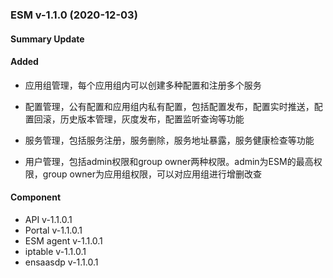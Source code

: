 ### ESM v-1.1.0 (2020-12-03)
#### Summary Update
#### Added

  - 应用组管理，每个应用组内可以创建多种配置和注册多个服务
  - 配置管理，公有配置和应用组内私有配置，包括配置发布，配置实时推送，配置回滚，历史版本管理，灰度发布，配置监听查询等功能
  - 服务管理，包括服务注册，服务删除，服务地址暴露，服务健康检查等功能

  - 用户管理，包括admin权限和group owner两种权限。admin为ESM的最高权限，group owner为应用组权限，可以对应用组进行增删改查

#### Component

- API v-1.1.0.1
- Portal v-1.1.0.1
- ESM agent v-1.1.0.1
- iptable v-1.1.0.1
- ensaasdp v-1.1.0.1
